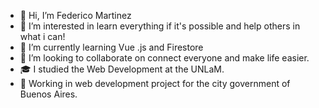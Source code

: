 - 👋 Hi, I’m Federico Martinez
- 👀 I’m interested in learn everything if it's possible and help others in what i can!
- 🌱 I’m currently learning Vue .js and Firestore
- 💞️ I’m looking to collaborate on connect everyone and make life easier.
- 🎓 I studied the Web Development at the UNLaM.
- 💼 Working in web development project for the city government of Buenos Aires.

<!---
fdmarti/fdmarti is a ✨ special ✨ repository because its `README.md` (this file) appears on your GitHub profile.
You can click the Preview link to take a look at your changes.
--->
